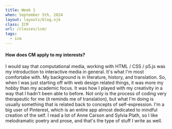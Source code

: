 ```yaml
---
title: Week 1
when: September 5th, 2024
layout: layouts/blog.njk
class: ICM
url: /classes/icm/
tags:
  - icm
---
```


#### How does CM apply to my interests?

I would say that computational media, working with HTML / CSS / p5.js was my introduction
to interactive media in general. It's what I'm most comfortabe with. My background is in literature, history,
and translation. So, when I was just starting off with web design related things, it was more my hobby than my academic focus. 
It was how I played with my creativity in a way that I hadn't been able to before. Not only is the process of coding very therapeutic for me (it reminds me of translation), but what
I'm doing is usually something that is related back to concepts of self-expression. I'm a big user of Pinterest, which is an entire app almost dedicated to mindful creation of the self.
I read a lot of Anne Carson and Sylvia Plath, so I like melodramatic poetry and prose, and that's the type of stuff I write as well. 